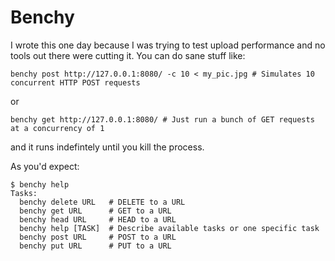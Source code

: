 # Benchy

I wrote this one day because I was trying to test upload performance and no tools out there were cutting it. You can do sane stuff like:

```
benchy post http://127.0.0.1:8080/ -c 10 < my_pic.jpg # Simulates 10 concurrent HTTP POST requests
```

or

```
benchy get http://127.0.0.1:8080/ # Just run a bunch of GET requests at a concurrency of 1
```

and it runs indefintely until you kill the process.

As you'd expect:

```
$ benchy help
Tasks:
  benchy delete URL   # DELETE to a URL
  benchy get URL      # GET to a URL
  benchy head URL     # HEAD to a URL
  benchy help [TASK]  # Describe available tasks or one specific task
  benchy post URL     # POST to a URL
  benchy put URL      # PUT to a URL
```